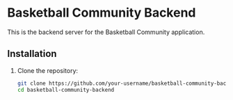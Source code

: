 # Basketball Community Backend

This is the backend server for the Basketball Community application.

## Installation

1. Clone the repository:
   ```bash
   git clone https://github.com/your-username/basketball-community-backend.git
   cd basketball-community-backend
